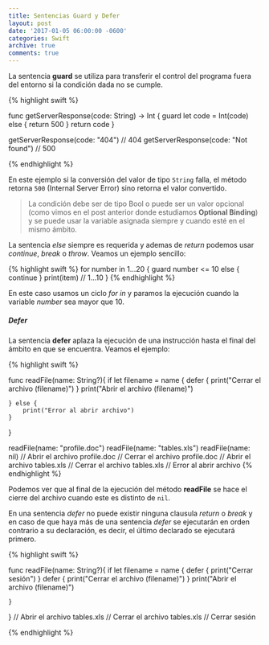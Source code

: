 ```yaml
---
title: Sentencias Guard y Defer
layout: post
date: '2017-01-05 06:00:00 -0600'
categories: Swift
archive: true
comments: true
---
```


La sentencia **guard** se utiliza para transferir el control del programa fuera del entorno si la condición dada no se cumple.

{% highlight swift %}

func getServerResponse(code: String) -> Int {
    guard let code = Int(code) else {
        return 500
    }
    return code
}

getServerResponse(code: "404") // 404
getServerResponse(code: "Not found") // 500

{% endhighlight %}

En este ejemplo si la conversión del valor de tipo `String` falla, el método retorna `500` (Internal Server Error) sino retorna el valor convertido.

> La condición debe ser de tipo Bool o puede ser un valor opcional (como vimos en el post anterior donde estudiamos **Optional Binding**) y se puede usar la variable asignada siempre y cuando esté en el mismo ámbito.

La sentencia *else* siempre es requerida y ademas de *return* podemos usar *continue*, *break* o *throw*. Veamos un ejemplo sencillo:

{% highlight swift %}
for number in 1...20 {
    guard number <= 10 else {
        continue
    }
    print(item) // 1...10
}
{% endhighlight %}

En este caso usamos un ciclo *for in* y paramos la ejecución cuando la variable *number* sea mayor que 10.

##### Defer

La sentencia **defer** aplaza la ejecución de una instrucción hasta el final del ámbito en que se encuentra. Veamos el ejemplo:

{% highlight swift %}

func readFile(name: String?){
    if let filename = name {
        defer {
            print("Cerrar el archivo \(filename)")
        }
        print("Abrir el archivo \(filename)")

    } else {
        print("Error al abrir archivo")
    }
}

readFile(name: "profile.doc")
readFile(name: "tables.xls")
readFile(name: nil)
// Abrir el archivo profile.doc
// Cerrar el archivo profile.doc
// Abrir el archivo tables.xls
// Cerrar el archivo tables.xls
// Error al abrir archivo
{% endhighlight %}

Podemos ver que al final de la ejecución del método **readFile** se hace el cierre del archivo cuando este es distinto de `nil`.

En una sentencia *defer* no puede existir ninguna clausula *return* o *break* y en caso de que haya más de una sentencia *defer* se ejecutarán en orden contrario a su declaración, es decir, el último declarado se ejecutará primero.

{% highlight swift %}

func readFile(name: String?){
    if let filename = name {
        defer {
            print("Cerrar sesión")
        }
        defer {
            print("Cerrar el archivo \(filename)")
        }
        print("Abrir el archivo \(filename)")

    }
}
// Abrir el archivo tables.xls
// Cerrar el archivo tables.xls
// Cerrar sesión

{% endhighlight %}